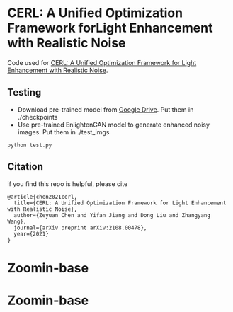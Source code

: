 # CERL: A Unified Optimization Framework forLight Enhancement with Realistic Noise
Code used for [CERL: A Unified Optimization Framework for Light Enhancement with Realistic Noise](https://arxiv.org/abs/2108.00478). 

## Testing
* Download pre-trained model from [Google Drive](https://drive.google.com/drive/folders/1sHTx1ksZlQ2HSHmHt8UgcZK81NRekJjL?usp=sharing). Put them in ./checkpoints
* Use pre-trained EnlightenGAN model to generate enhanced noisy images. Put them in ./test_imgs
```
python test.py
```

## Citation
if you find this repo is helpful, please cite
```
@article{chen2021cerl,
  title={CERL: A Unified Optimization Framework for Light Enhancement with Realistic Noise},
  author={Zeyuan Chen and Yifan Jiang and Dong Liu and Zhangyang Wang},
  journal={arXiv preprint arXiv:2108.00478},
  year={2021}
}
```
# Zoomin-base
# Zoomin-base
